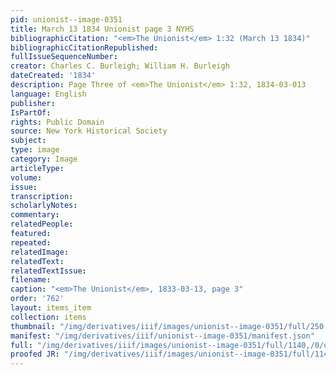 ```yaml
---
pid: unionist--image-0351
title: March 13 1834 Unionist page 3 NYHS
bibliographicCitation: "<em>The Unionist</em> 1:32 (March 13 1834)"
bibliographicCitationRepublished: 
fullIssueSequenceNumber: 
creator: Charles C. Burleigh; William H. Burleigh
dateCreated: '1834'
description: Page Three of <em>The Unionist</em> 1:32, 1834-03-013
language: English
publisher: 
IsPartOf: 
rights: Public Domain
source: New York Historical Society
subject: 
type: image
category: Image
articleType: 
volume: 
issue: 
transcription: 
scholarlyNotes: 
commentary: 
relatedPeople: 
featured: 
repeated: 
relatedImage: 
relatedText: 
relatedTextIssue: 
filename: 
caption: "<em>The Unionist</em>, 1833-03-13, page 3"
order: '762'
layout: items_item
collection: items
thumbnail: "/img/derivatives/iiif/images/unionist--image-0351/full/250,/0/default.jpg"
manifest: "/img/derivatives/iiif/unionist--image-0351/manifest.json"
full: "/img/derivatives/iiif/images/unionist--image-0351/full/1140,/0/default.jpg"
proofed JR: "/img/derivatives/iiif/images/unionist--image-0351/full/1140,/0/default.jpg"
---
```

